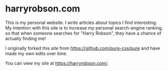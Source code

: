 # harryrobson.com
This is my personal website. I write articles about topics I find interesting. My intention with this site is to increase my personal search-engine ranking, so that when someone searches for "Harry Robson", they have a chance of actually finding me!

I originally forked this site from https://github.com/pure-css/pure and have made my own edits over time.

You can view my site at https://harryrobson.com/.
